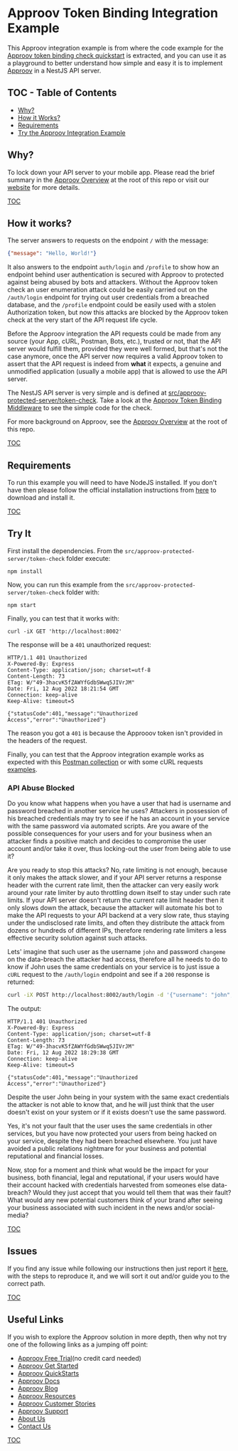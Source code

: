 # Approov Token Binding Integration Example

This Approov integration example is from where the code example for the [Approov token binding check quickstart](/docs/APPROOV_TOKEN_BINDING_QUICKSTART.md) is extracted, and you can use it as a playground to better understand how simple and easy it is to implement [Approov](https://approov.io) in a NestJS API server.


## TOC - Table of Contents

* [Why?](#why)
* [How it Works?](#how-it-works)
* [Requirements](#requirements)
* [Try the Approov Integration Example](#try-the-approov-integration-example)


## Why?

To lock down your API server to your mobile app. Please read the brief summary in the [Approov Overview](/OVERVIEW.md#why) at the root of this repo or visit our [website](https://approov.io/product/) for more details.

[TOC](#toc---table-of-contents)

## How it works?

The server answers to requests on the endpoint `/` with the message:

```json
{"message": "Hello, World!"}
```

It also answers to the endpoint `auth/login` and `/profile` to show how an endpoint behind user authentication is secured with Approov to protected against being abused by bots and attackers. Without the Approov token check an user enumeration attack could be easily carried out on the `/auth/login` endpoint for trying out user credentials from a breached database, and the `/profile` endpoint could be easily used with a stolen Authorization token, but now this attacks are blocked by the Approov token check at the very start of the API request life cycle.

Before the Approov integration the API requests could be made from any source (your App, cURL, Postman, Bots, etc.), trusted or not, that the API server would fulfill them, provided they were well formed, but that's not the case anymore, once the API server now requires a valid Approov token to assert that the API request is indeed from **what** it expects, a genuine and unmodified application (usually a mobile app) that is allowed to use the API server.

The NestJS API server is very simple and is defined at [src/approov-protected-server/token-check](src/approov-protected-server/token-check). Take a look at the [Approov Token Binding Middleware](/src/approov-protected-server/token-check/src/middleware/approov-token-binding.middleware.ts) to see the simple code for the check.

For more background on Approov, see the [Approov Overview](/OVERVIEW.md#how-it-works) at the root of this repo.

[TOC](#toc---table-of-contents)


## Requirements

To run this example you will need to have NodeJS installed. If you don't have then please follow the official installation instructions from [here](https://nodejs.org/en/download/) to download and install it.

[TOC](#toc---table-of-contents)


## Try It

First install the dependencies. From the `src/approov-protected-server/token-check` folder execute:

```text
npm install
```

Now, you can run this example from the `src/approov-protected-server/token-check` folder with:

```text
npm start
```

Finally, you can test that it works with:

```text
curl -iX GET 'http://localhost:8002'
```

The response will be a `401` unauthorized request:

```text
HTTP/1.1 401 Unauthorized
X-Powered-By: Express
Content-Type: application/json; charset=utf-8
Content-Length: 73
ETag: W/"49-3hacvK5fZAWYfGdbSWwq5JIVrJM"
Date: Fri, 12 Aug 2022 18:21:54 GMT
Connection: keep-alive
Keep-Alive: timeout=5

{"statusCode":401,"message":"Unauthorized Access","error":"Unauthorized"}
```

The reason you got a `401` is because the Approoov token isn't provided in the headers of the request.

Finally, you can test that the Approov integration example works as expected with this [Postman collection](/TESTING.md#testing-with-postman) or with some cURL requests [examples](/TESTING.md#testing-with-curl).

### API Abuse Blocked

Do you know what happens when you have a user that had is username and password breached in another service he uses? Attackers in possession of his breached credentials may try to see if he has an account in your service with the same password via automated scripts. Are you aware of the possible consequences for your users and for your business when an attacker finds a positive match and decides to compromise the user account and/or take it over, thus locking-out the user from being able to use it?

Are you ready to stop this attacks? No, rate limiting is not enough, because it only makes the attack slower, and if your API server returns a response header with the current rate limit, then the attacker can very easily work around your rate limiter by auto throttling down itself to stay under such rate limits. If your API server doesn't return the current rate limit header then it only slows down the attack, because the attacker will automate his bot to make the API requests to your API backend at a very slow rate, thus staying under the undisclosed rate limits, and often they distribute the attack from dozens or hundreds of different IPs, therefore rendering rate limiters a less effective security solution against such attacks.

Lets' imagine that such user as the username `john` and password `changeme` on the data-breach the attacker had access, therefore all he needs to do to know if John uses the same credentials on your service is to just issue a `cURL` request to the `/auth/login` endpoint and see if a `200` response is returned:

```bash
curl -iX POST http://localhost:8002/auth/login -d '{"username": "john", "password": "changeme"}' -H "Content-Type: application/json"
```

The output:

```text
HTTP/1.1 401 Unauthorized
X-Powered-By: Express
Content-Type: application/json; charset=utf-8
Content-Length: 73
ETag: W/"49-3hacvK5fZAWYfGdbSWwq5JIVrJM"
Date: Fri, 12 Aug 2022 18:29:38 GMT
Connection: keep-alive
Keep-Alive: timeout=5

{"statusCode":401,"message":"Unauthorized Access","error":"Unauthorized"}
```

Despite the user John being in your system with the same exact credentials the attacker is not able to know that, and he will just think that the user doesn't exist on your system or if it exists doesn't use the same password.

Yes, it's not your fault that the user uses the same credentials in other services, but you have now protected your users from being hacked on your service, despite they had been breached elsewhere. You just have avoided a public relations nightmare for your business and potential reputational and financial losses.

Now, stop for a moment and think what would be the impact for your business, both financial, legal and reputational, if your users would have their account hacked with credentials harvested from someones else data-breach? Would they just accept that you would tell them that was their fault? What would any new potential customers think of your brand after seeing your business associated with such incident in the news and/or social-media?

[TOC](#toc---table-of-contents)


## Issues

If you find any issue while following our instructions then just report it [here](https://github.com/approov/quickstart-nodejs-nestjs-token-check/issues), with the steps to reproduce it, and we will sort it out and/or guide you to the correct path.


[TOC](#toc---table-of-contents)


## Useful Links

If you wish to explore the Approov solution in more depth, then why not try one of the following links as a jumping off point:

* [Approov Free Trial](https://approov.io/signup)(no credit card needed)
* [Approov Get Started](https://approov.io/product/demo)
* [Approov QuickStarts](https://approov.io/docs/latest/approov-integration-examples/)
* [Approov Docs](https://approov.io/docs)
* [Approov Blog](https://approov.io/blog/)
* [Approov Resources](https://approov.io/resource/)
* [Approov Customer Stories](https://approov.io/customer)
* [Approov Support](https://approov.io/contact)
* [About Us](https://approov.io/company)
* [Contact Us](https://approov.io/contact)

[TOC](#toc---table-of-contents)
